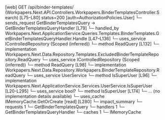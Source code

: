 [web] GET /api/binder-templates/  (Workpapers.Next.API.Controllers.Workpapers.BinderTemplatesController.Search)  [L75–L80] status=200 [auth=AuthorizationPolicies.User]
  └─ sends_request GetBinderTemplatesQuery -> GetBinderTemplatesQueryHandler [L79]
    └─ handled_by Workpapers.Next.ApplicationService.Queries.Templates.BinderTemplates.GetBinderTemplatesQueryHandler.Handle [L47–L136]
      └─ uses_service IControlledRepository<ExcludedBinderTemplate> (Scoped (inferred))
        └─ method ReadQuery [L132]
          └─ implementation Workpapers.Next.Data.Repository.Templates.ExcludedBinderTemplateRepository.ReadQuery
      └─ uses_service IControlledRepository<BinderTemplate> (Scoped (inferred))
        └─ method ReadQuery [L98]
          └─ implementation Workpapers.Next.Data.Repository.Workpapers.BinderTemplateRepository.ReadQuery
      └─ uses_service UserService
        └─ method IsSuperUser [L96]
          └─ implementation Workpapers.Next.ApplicationService.Services.UserService.IsSuperUser [L20-L295]
            └─ uses_service bool?
              └─ method IsSuperUser [L174]
                └─ ... (no implementation details available)
            └─ uses_cache IMemoryCache.GetOrCreate [read] [L280]
  └─ impact_summary
    └─ requests 1
      └─ GetBinderTemplatesQuery
    └─ handlers 1
      └─ GetBinderTemplatesQueryHandler
    └─ caches 1
      └─ IMemoryCache

